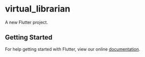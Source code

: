 # virtual_librarian

A new Flutter project.

## Getting Started

For help getting started with Flutter, view our online
[documentation](https://flutter.io/).
